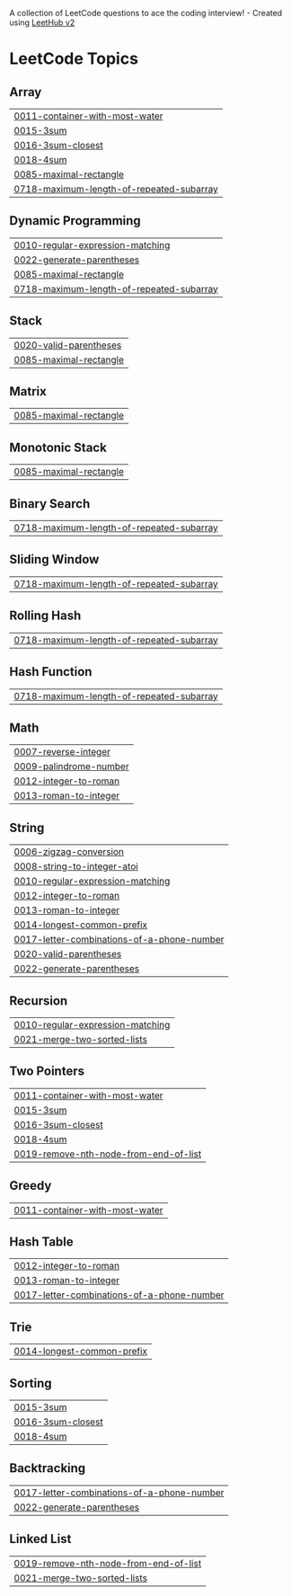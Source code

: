 A collection of LeetCode questions to ace the coding interview! - Created using [LeetHub v2](https://github.com/arunbhardwaj/LeetHub-2.0)
<!---LeetCode Topics Start-->
# LeetCode Topics
## Array
|  |
| ------- |
| [0011-container-with-most-water](https://github.com/anuj-i10/Leet-Code/tree/master/0011-container-with-most-water) |
| [0015-3sum](https://github.com/anuj-i10/Leet-Code/tree/master/0015-3sum) |
| [0016-3sum-closest](https://github.com/anuj-i10/Leet-Code/tree/master/0016-3sum-closest) |
| [0018-4sum](https://github.com/anuj-i10/Leet-Code/tree/master/0018-4sum) |
| [0085-maximal-rectangle](https://github.com/anuj-i10/Leet-Code/tree/master/0085-maximal-rectangle) |
| [0718-maximum-length-of-repeated-subarray](https://github.com/anuj-i10/Leet-Code/tree/master/0718-maximum-length-of-repeated-subarray) |
## Dynamic Programming
|  |
| ------- |
| [0010-regular-expression-matching](https://github.com/anuj-i10/Leet-Code/tree/master/0010-regular-expression-matching) |
| [0022-generate-parentheses](https://github.com/anuj-i10/Leet-Code/tree/master/0022-generate-parentheses) |
| [0085-maximal-rectangle](https://github.com/anuj-i10/Leet-Code/tree/master/0085-maximal-rectangle) |
| [0718-maximum-length-of-repeated-subarray](https://github.com/anuj-i10/Leet-Code/tree/master/0718-maximum-length-of-repeated-subarray) |
## Stack
|  |
| ------- |
| [0020-valid-parentheses](https://github.com/anuj-i10/Leet-Code/tree/master/0020-valid-parentheses) |
| [0085-maximal-rectangle](https://github.com/anuj-i10/Leet-Code/tree/master/0085-maximal-rectangle) |
## Matrix
|  |
| ------- |
| [0085-maximal-rectangle](https://github.com/anuj-i10/Leet-Code/tree/master/0085-maximal-rectangle) |
## Monotonic Stack
|  |
| ------- |
| [0085-maximal-rectangle](https://github.com/anuj-i10/Leet-Code/tree/master/0085-maximal-rectangle) |
## Binary Search
|  |
| ------- |
| [0718-maximum-length-of-repeated-subarray](https://github.com/anuj-i10/Leet-Code/tree/master/0718-maximum-length-of-repeated-subarray) |
## Sliding Window
|  |
| ------- |
| [0718-maximum-length-of-repeated-subarray](https://github.com/anuj-i10/Leet-Code/tree/master/0718-maximum-length-of-repeated-subarray) |
## Rolling Hash
|  |
| ------- |
| [0718-maximum-length-of-repeated-subarray](https://github.com/anuj-i10/Leet-Code/tree/master/0718-maximum-length-of-repeated-subarray) |
## Hash Function
|  |
| ------- |
| [0718-maximum-length-of-repeated-subarray](https://github.com/anuj-i10/Leet-Code/tree/master/0718-maximum-length-of-repeated-subarray) |
## Math
|  |
| ------- |
| [0007-reverse-integer](https://github.com/anuj-i10/Leet-Code/tree/master/0007-reverse-integer) |
| [0009-palindrome-number](https://github.com/anuj-i10/Leet-Code/tree/master/0009-palindrome-number) |
| [0012-integer-to-roman](https://github.com/anuj-i10/Leet-Code/tree/master/0012-integer-to-roman) |
| [0013-roman-to-integer](https://github.com/anuj-i10/Leet-Code/tree/master/0013-roman-to-integer) |
## String
|  |
| ------- |
| [0006-zigzag-conversion](https://github.com/anuj-i10/Leet-Code/tree/master/0006-zigzag-conversion) |
| [0008-string-to-integer-atoi](https://github.com/anuj-i10/Leet-Code/tree/master/0008-string-to-integer-atoi) |
| [0010-regular-expression-matching](https://github.com/anuj-i10/Leet-Code/tree/master/0010-regular-expression-matching) |
| [0012-integer-to-roman](https://github.com/anuj-i10/Leet-Code/tree/master/0012-integer-to-roman) |
| [0013-roman-to-integer](https://github.com/anuj-i10/Leet-Code/tree/master/0013-roman-to-integer) |
| [0014-longest-common-prefix](https://github.com/anuj-i10/Leet-Code/tree/master/0014-longest-common-prefix) |
| [0017-letter-combinations-of-a-phone-number](https://github.com/anuj-i10/Leet-Code/tree/master/0017-letter-combinations-of-a-phone-number) |
| [0020-valid-parentheses](https://github.com/anuj-i10/Leet-Code/tree/master/0020-valid-parentheses) |
| [0022-generate-parentheses](https://github.com/anuj-i10/Leet-Code/tree/master/0022-generate-parentheses) |
## Recursion
|  |
| ------- |
| [0010-regular-expression-matching](https://github.com/anuj-i10/Leet-Code/tree/master/0010-regular-expression-matching) |
| [0021-merge-two-sorted-lists](https://github.com/anuj-i10/Leet-Code/tree/master/0021-merge-two-sorted-lists) |
## Two Pointers
|  |
| ------- |
| [0011-container-with-most-water](https://github.com/anuj-i10/Leet-Code/tree/master/0011-container-with-most-water) |
| [0015-3sum](https://github.com/anuj-i10/Leet-Code/tree/master/0015-3sum) |
| [0016-3sum-closest](https://github.com/anuj-i10/Leet-Code/tree/master/0016-3sum-closest) |
| [0018-4sum](https://github.com/anuj-i10/Leet-Code/tree/master/0018-4sum) |
| [0019-remove-nth-node-from-end-of-list](https://github.com/anuj-i10/Leet-Code/tree/master/0019-remove-nth-node-from-end-of-list) |
## Greedy
|  |
| ------- |
| [0011-container-with-most-water](https://github.com/anuj-i10/Leet-Code/tree/master/0011-container-with-most-water) |
## Hash Table
|  |
| ------- |
| [0012-integer-to-roman](https://github.com/anuj-i10/Leet-Code/tree/master/0012-integer-to-roman) |
| [0013-roman-to-integer](https://github.com/anuj-i10/Leet-Code/tree/master/0013-roman-to-integer) |
| [0017-letter-combinations-of-a-phone-number](https://github.com/anuj-i10/Leet-Code/tree/master/0017-letter-combinations-of-a-phone-number) |
## Trie
|  |
| ------- |
| [0014-longest-common-prefix](https://github.com/anuj-i10/Leet-Code/tree/master/0014-longest-common-prefix) |
## Sorting
|  |
| ------- |
| [0015-3sum](https://github.com/anuj-i10/Leet-Code/tree/master/0015-3sum) |
| [0016-3sum-closest](https://github.com/anuj-i10/Leet-Code/tree/master/0016-3sum-closest) |
| [0018-4sum](https://github.com/anuj-i10/Leet-Code/tree/master/0018-4sum) |
## Backtracking
|  |
| ------- |
| [0017-letter-combinations-of-a-phone-number](https://github.com/anuj-i10/Leet-Code/tree/master/0017-letter-combinations-of-a-phone-number) |
| [0022-generate-parentheses](https://github.com/anuj-i10/Leet-Code/tree/master/0022-generate-parentheses) |
## Linked List
|  |
| ------- |
| [0019-remove-nth-node-from-end-of-list](https://github.com/anuj-i10/Leet-Code/tree/master/0019-remove-nth-node-from-end-of-list) |
| [0021-merge-two-sorted-lists](https://github.com/anuj-i10/Leet-Code/tree/master/0021-merge-two-sorted-lists) |
<!---LeetCode Topics End-->